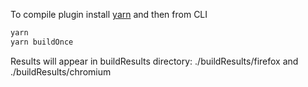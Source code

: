 To compile plugin install [yarn](https://yarnpkg.com/) and then from CLI

```bash
yarn
yarn buildOnce
```

Results will appear in buildResults directory: ./buildResults/firefox and ./buildResults/chromium
